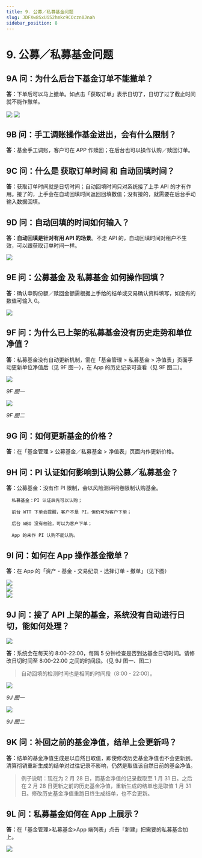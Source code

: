 ```yaml
---
title: 9. 公募／私募基金问题
slug: JDFXw8SxUi52hmkc9COczn0Jnah
sidebar_position: 8
---
```



# 9. 公募／私募基金问题

## 9A 问：为什么后台下基金订单不能撤单？

<b>答：</b>下单后可以马上撤单。如点击「获取订单」表示日切了，日切了过了截止时间就不能作撤单。

<img src="/assets/IEwrbveUGo53AcxD47tcWQtlndh.png" src-width="2848" src-height="1634" align="center"/>

<img src="/assets/SPr5bz4teoDas7xZsJRcheNrnTe.png" src-width="1352" src-height="1580" align="center"/>

## 9B 问：手工调账操作基金进出，会有什么限制？

<b>答：</b>基金手工调账，客户可在 APP 作赎回；在后台也可以操作认购／赎回订单。

## 9C 问：什么是 获取订单时间 和 自动回填时间？

<b>答：</b>获取订单时间就是日切时间；自动回填时间只对系统接了上手 API 的才有作用。接了的，上手会在自动回填时间返回回填数值；没有接的，就需要在后台手动输入数据回填。

## 9D 问：自动回填的时间如何输入？

<b>答：自动回填是针对有用 API 的场景</b>。不走 API 的，自动回填时间对租户不生效，可以跟获取订单时间一样。

<img src="/assets/ZXIDb0EeyodSJLx1F8kc7c1unhd.png" src-width="2502" src-height="596" align="center"/>

## 9E 问：公募基金 及 私募基金 如何操作回填？

<b>答：</b>确认申购份额／赎回金额需根据上手给的结单或交易确认资料填写，如没有的数值可输入 0。

<img src="/assets/SL0abxvkGodnFRxwswDc2khSnGg.png" src-width="2164" src-height="1198" align="center"/>

## 9F 问：为什么已上架的私募基金没有历史走势和单位净值？

<b>答：</b>私募基金没有自动更新机制，需在「基金管理 &gt; 私募基金 &gt; 净值表」页面手动更新单位净值后（见 9F 图一），在 App 的历史记录可查看（见 9F 图二）。

<img src="/assets/IaX0bfJBNoFOpDx251mcLltcnDf.png" src-width="2512" src-height="734" align="center"/>

<em>9F 图一</em>

<img src="/assets/CiitbN2CNoRlFAxUM9XcHrltnab.png" src-width="756" src-height="1469" align="center"/>

<em>9F 图二</em>

## 9G 问：如何更新基金的价格？

<b>答：</b>在「基金管理 &gt;  公募基金／私募基金 &gt; 净值表」页面内作更新价格。

## 9H 问：<b>PI 认证如何影响到认购公募／私募基金？</b>

<b>答：</b>公募基金：没有作 PI 限制，会以风险测评问卷限制认购基金。

      私募基金：PI 认证后先可以认购；

      前台 WTT 下单会提醒，客户不是 PI，但仍可为客户下单；

      后台 WBO 没有校验，可以为客户下单；

      App 的未作 PI 认购不能认购。          

## 9I 问：如何在 App 操作基金撤单？

<b>答：</b>在 App 的「资产 - 基金 - 交易纪录 - 选择订单 - 撤单」（见下图）

<div class="flex gap-3 columns-3" column-size="3">
<div class="w-[34%]" width-ratio="34">
<img src="/assets/GacPbwO4VooajnxcTJFcr5Glnjg.png" src-width="526" src-height="1114" align="center"/>

</div>
<div class="w-[33%]" width-ratio="33">
<img src="/assets/PLSwbWloCotwYRxj91pc43R9ndb.png" src-width="619" src-height="1350"/>
</div>
<div class="w-[32%]" width-ratio="32">
<img src="/assets/LEUObiKvqoL7aMxTZ4jcAPvVnsb.png" src-width="639" src-height="1405"/>
</div>
</div>

## 9J 问：接了 API 上架的基金，系统没有自动进行日切，能如何处理？ 

<img src="/assets/C03Ub2wUIoVDu1xnBI3cg9Q8nrb.png" src-width="2510" src-height="932" align="center"/>

<b>答：</b>系统会在每天的 8:00-22:00，每隔 5 分钟检查是否到达基金日切时间。请修改日切时间至 8:00-22:00 之间的时间段。（见 9J 图一、图二）

> 自动回填的检测时间也是相同的时间段（8:00 - 22:00）。

<img src="/assets/CGLnby2T8opjzqxl6Fnck8EhnMh.png" src-width="2502" src-height="692" align="center"/>

<em>9J 图一</em>

<img src="/assets/MqZdbvUTJoP5iixFXubcMB87nNh.png" src-width="2170" src-height="1042" align="center"/>

<em>9J 图二</em>

## 9K 问：补回之前的基金净值，结单上会更新吗？

<b>答：</b>结单的基金净值生成是以自然日取值，即使修改历史基金净值也不会更新到。清算彻销重新生成的结单对过往记录不影响，仍然是取值该自然日前的基金净值。

> 例子说明：现在为 2 月 28 日，而基金净值的记录截取至 1 月 31 日。之后在 2 月 28 日更新之前的历史基金净值，重新生成的结单也是取值 1 月 31 日。修改历史基金净值重跑日终生成结单，也不会更新。

## 9L 问：私募基金如何在 App 上展示？

<b>答：</b>在「基金管理&gt;私募基金&gt;App 端列表」点击「新建」把需要的私募基金加上。

<img src="/assets/NOesbvXQkoNcMQx3XvFc4Zq7n4d.png" src-width="2682" src-height="724" align="center"/>

